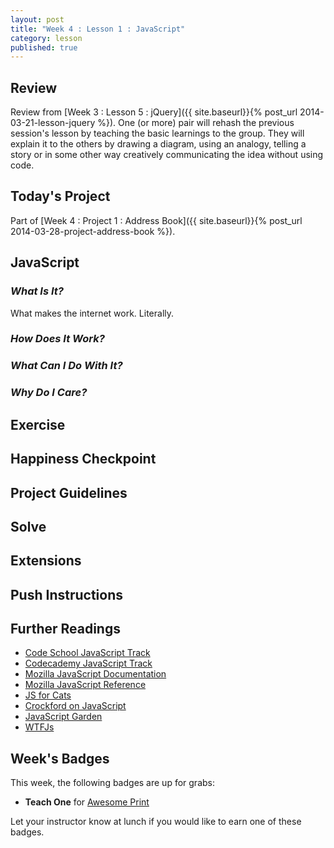 ```yaml
---
layout: post
title: "Week 4 : Lesson 1 : JavaScript"
category: lesson
published: true
---
```


## Review

Review from [Week 3 : Lesson 5 : jQuery]({{ site.baseurl}}{% post_url 2014-03-21-lesson-jquery %}).  One (or more) pair will rehash the previous session's lesson by teaching the basic learnings to the group.  They will explain it to the others by drawing a diagram, using an analogy, telling a story or in some other way creatively communicating the idea without using code.

## Today's Project<a name="todays-project"></a>

Part of [Week 4 : Project 1 : Address Book]({{ site.baseurl}}{% post_url 2014-03-28-project-address-book %}).

## JavaScript

### _What Is It?_
What makes the internet work.  Literally.

### _How Does It Work?_

### _What Can I Do With It?_

### _Why Do I Care?_

## Exercise

## Happiness Checkpoint

## Project Guidelines

## Solve

## Extensions

## Push Instructions

## Further Readings

* [Code School JavaScript Track](https://www.codeschool.com/paths/javascript)
* [Codecademy JavaScript Track](http://www.codecademy.com/tracks/javascript)
* [Mozilla JavaScript Documentation](https://developer.mozilla.org/en-US/learn/javascript)
* [Mozilla JavaScript Reference](https://developer.mozilla.org/en-US/docs/Web/JavaScript/Reference)
* [JS for Cats](http://jsforcats.com/)
* [Crockford on JavaScript](http://yuiblog.com/crockford/)
* [JavaScript Garden](http://bonsaiden.github.io/JavaScript-Garden/#intro)
* [WTFJs](http://wtfjs.com/)

## Week's Badges

This week, the following badges are up for grabs:

* **Teach One** for [Awesome Print](http://realtschoegl.github.io/devchamps/mini-lesson/2014/01/01/mini-awesome-print.html) 

Let your instructor know at lunch if you would like to earn one of these badges.